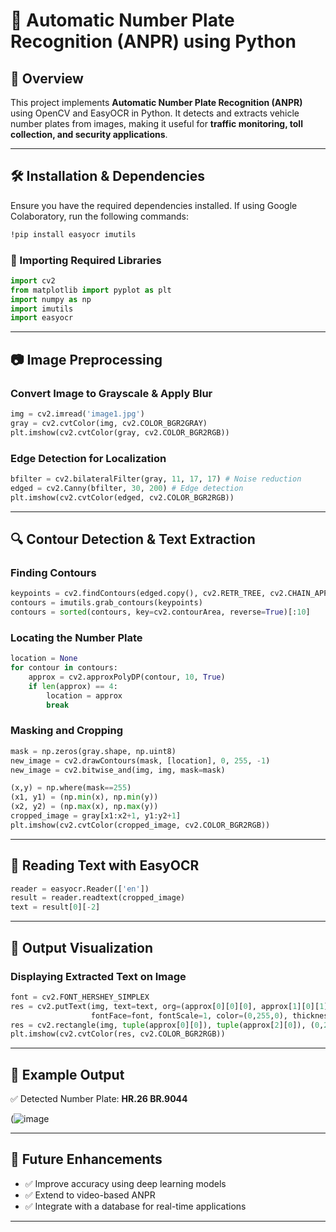 # 🚗 Automatic Number Plate Recognition (ANPR) using Python

## 📌 Overview
This project implements **Automatic Number Plate Recognition (ANPR)** using OpenCV and EasyOCR in Python. It detects and extracts vehicle number plates from images, making it useful for **traffic monitoring, toll collection, and security applications**.

---

## 🛠 Installation & Dependencies
Ensure you have the required dependencies installed. If using Google Colaboratory, run the following commands:

```bash
!pip install easyocr imutils
```

### 🔧 Importing Required Libraries
```python
import cv2
from matplotlib import pyplot as plt
import numpy as np
import imutils
import easyocr
```

---

## 📷 Image Preprocessing
### Convert Image to Grayscale & Apply Blur
```python
img = cv2.imread('image1.jpg')
gray = cv2.cvtColor(img, cv2.COLOR_BGR2GRAY)
plt.imshow(cv2.cvtColor(gray, cv2.COLOR_BGR2RGB))
```

### Edge Detection for Localization
```python
bfilter = cv2.bilateralFilter(gray, 11, 17, 17) # Noise reduction
edged = cv2.Canny(bfilter, 30, 200) # Edge detection
plt.imshow(cv2.cvtColor(edged, cv2.COLOR_BGR2RGB))
```

---

## 🔍 Contour Detection & Text Extraction
### Finding Contours
```python
keypoints = cv2.findContours(edged.copy(), cv2.RETR_TREE, cv2.CHAIN_APPROX_SIMPLE)
contours = imutils.grab_contours(keypoints)
contours = sorted(contours, key=cv2.contourArea, reverse=True)[:10]
```

### Locating the Number Plate
```python
location = None
for contour in contours:
    approx = cv2.approxPolyDP(contour, 10, True)
    if len(approx) == 4:
        location = approx
        break
```

### Masking and Cropping
```python
mask = np.zeros(gray.shape, np.uint8)
new_image = cv2.drawContours(mask, [location], 0, 255, -1)
new_image = cv2.bitwise_and(img, img, mask=mask)

(x,y) = np.where(mask==255)
(x1, y1) = (np.min(x), np.min(y))
(x2, y2) = (np.max(x), np.max(y))
cropped_image = gray[x1:x2+1, y1:y2+1]
plt.imshow(cv2.cvtColor(cropped_image, cv2.COLOR_BGR2RGB))
```

---

## 📝 Reading Text with EasyOCR
```python
reader = easyocr.Reader(['en'])
result = reader.readtext(cropped_image)
text = result[0][-2]
```

---

## 📌 Output Visualization
### Displaying Extracted Text on Image
```python
font = cv2.FONT_HERSHEY_SIMPLEX
res = cv2.putText(img, text=text, org=(approx[0][0][0], approx[1][0][1]+60), 
                  fontFace=font, fontScale=1, color=(0,255,0), thickness=2, lineType=cv2.LINE_AA)
res = cv2.rectangle(img, tuple(approx[0][0]), tuple(approx[2][0]), (0,255,0), 3)
plt.imshow(cv2.cvtColor(res, cv2.COLOR_BGR2RGB))
```

---

## 🎯 Example Output
✅ Detected Number Plate: **HR.26 BR.9044**

(![image](https://github.com/user-attachments/assets/7a4e73b1-940e-4b25-9f5a-5d637403b189)


---

## 🚀 Future Enhancements
- ✅ Improve accuracy using deep learning models
- ✅ Extend to video-based ANPR
- ✅ Integrate with a database for real-time applications

---


